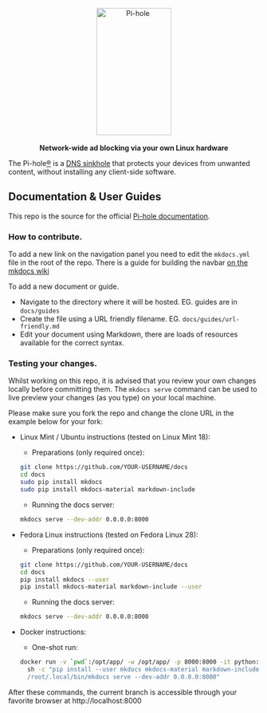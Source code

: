 <p align="center">
<a href="https://pi-hole.net"><img src="https://pi-hole.github.io/graphics/Vortex/Vortex_with_text.png" width="150" height="255" alt="Pi-hole"></a>
<br/><br/>
<b>Network-wide ad blocking via your own Linux hardware</b><br/>
</p>

The Pi-hole[®](https://pi-hole.net/trademark-rules-and-brand-guidelines/) is a [DNS sinkhole](https://en.wikipedia.org/wiki/DNS_Sinkhole) that protects your devices from unwanted content, without installing any client-side software.

## Documentation & User Guides

This repo is the source for the official [Pi-hole documentation](https://docs.pi-hole.net/).

### How to contribute.
To add a new link on the navigation panel you need to edit the `mkdocs.yml` file in the root of the repo. There is a guide for building the navbar [on the mkdocs wiki]( https://www.mkdocs.org/user-guide/configuration/#nav)

To add a new document or guide.

- Navigate to the directory where it will be hosted.
	EG. guides are in `docs/guides`
- Create the file using a URL friendly filename.
	EG. `docs/guides/url-friendly.md`
- Edit your document using Markdown, there are loads of resources available for the correct syntax.


### Testing your changes.
Whilst working on this repo, it is advised that you review your own changes locally before committing them. The `mkdocs serve` command can be used to live preview your changes (as you type) on your local machine.

Please make sure you fork the repo and change the clone URL in the example below for your fork:

- Linux Mint / Ubuntu instructions (tested on Linux Mint 18):
   - Preparations (only required once):
   ```bash
   git clone https://github.com/YOUR-USERNAME/docs
   cd docs
   sudo pip install mkdocs
   sudo pip install mkdocs-material markdown-include
   ```
   - Running the docs server:
   ```bash
   mkdocs serve --dev-addr 0.0.0.0:8000
   ```

- Fedora Linux instructions (tested on Fedora Linux 28):
   - Preparations (only required once):
   ```bash
   git clone https://github.com/YOUR-USERNAME/docs
   cd docs
   pip install mkdocs --user
   pip install mkdocs-material markdown-include --user
   ```
   - Running the docs server:
   ```bash
   mkdocs serve --dev-addr 0.0.0.0:8000
   ```

- Docker instructions:
  - One-shot run:
  ```bash
  docker run -v `pwd`:/opt/app/ -w /opt/app/ -p 8000:8000 -it python:2-alpine \
    sh -c "pip install --user mkdocs mkdocs-material markdown-include && \
    /root/.local/bin/mkdocs serve --dev-addr 0.0.0.0:8000"
   ```

After these commands, the current branch is accessible through your favorite browser at http://localhost:8000

